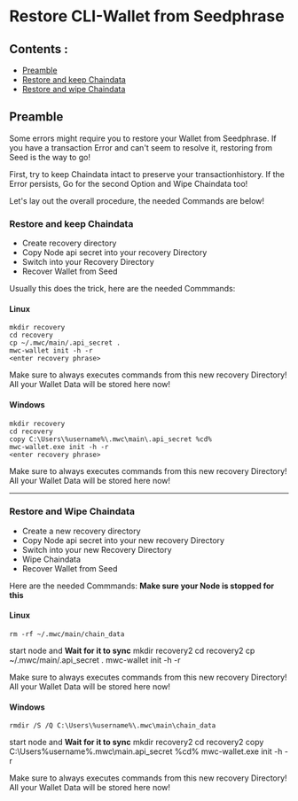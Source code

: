 
# Restore CLI-Wallet from Seedphrase 


## Contents : 
  * [Preamble](#preamble)
  * [Restore and keep Chaindata](#Restore-and-keep-Chaindata)
  * [Restore and wipe Chaindata](#Restore-and-wipe-Chaindata)
	
## Preamble
Some errors might require you to restore your Wallet from Seedphrase.
If you have a transaction Error and can't seem to resolve it, restoring from Seed is the way to go!

First, try to keep Chaindata intact to preserve your transactionhistory.
If the Error persists, Go for the second Option and Wipe Chaindata too!

Let's lay out the overall procedure, the needed Commands are below!
  
 ### Restore and keep Chaindata 
 * Create recovery directory
 * Copy Node api secret into your recovery Directory
 * Switch into your Recovery Directory
 * Recover Wallet from Seed 
 
 Usually this does the trick, here are the needed Commmands: 
 
 #### Linux
	mkdir recovery 
	cd recovery  
	cp ~/.mwc/main/.api_secret .
	mwc-wallet init -h -r 
	<enter recovery phrase> 
 
 Make sure to always executes commands from this new recovery Directory! All your Wallet Data will be stored here now!
 
 #### Windows
 
	mkdir recovery 
	cd recovery  
	copy C:\Users\%username%\.mwc\main\.api_secret %cd%  
	mwc-wallet.exe init -h -r  
	<enter recovery phrase> 
 
  Make sure to always executes commands from this new recovery Directory! All your Wallet Data will be stored here now!
 
------

 ### Restore and Wipe Chaindata 
 
 * Create a new recovery directory
 * Copy Node api secret into your new recovery Directory
 * Switch into your new Recovery Directory
 * Wipe Chaindata 
 * Recover Wallet from Seed 
 
 
  Here are the needed Commmands: 
 **Make sure your Node is stopped for this**

 #### Linux
	rm -rf ~/.mwc/main/chain_data
  start node and **Wait for it to sync**
	mkdir recovery2
	cd recovery2
	cp ~/.mwc/main/.api_secret .
	mwc-wallet init -h -r
	<enter recovery phrase>

 
  Make sure to always executes commands from this new recovery Directory! All your Wallet Data will be stored here now!
 
 
 #### Windows
 
	rmdir /S /Q C:\Users\%username%\.mwc\main\chain_data
  start node and **Wait for it to sync**
	mkdir recovery2
	cd recovery2
	copy C:\Users\%username%\.mwc\main\.api_secret %cd%
	mwc-wallet.exe init -h -r
	<enter recovery phrase>
 
  Make sure to always executes commands from this new recovery Directory! All your Wallet Data will be stored here now!
 

 
  


